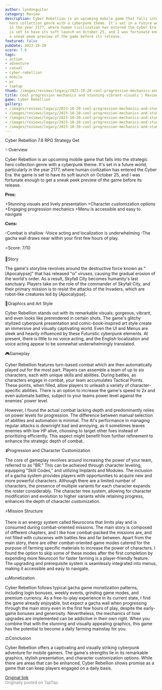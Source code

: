 ```yaml
---
author: lyndonguitar
category: Review
description: Cyber Rebellion is an upcoming mobile game that falls into the strategic
  hero collection genre with a cyberpunk theme. It's set in a future world, particularly
  in the year 2177, where human civilization has entered the Cyber Era.  the game
  is set to have its soft launch on October 25, and I was fortunate enough to get
  a sneak peek preview of the game before its release.
featured: false
pubDate: 2023-10-20
score: 7.0
tags:
- action
- adventure
- casual
- cyber-rebellion
- mobile
- pc
- taptap
thumb: /images/reviews/legacy/2023-10-20-cool-progression-mechanics-and-stunning-vibrant-visuals--review---cyber-rebellion-0.avif
title: Cool progression mechanics and stunning vibrant visuals | Review - Cyber Rebellion
game: Cyber Rebellion
gallery:
- /images/reviews/legacy/2023-10-20-cool-progression-mechanics-and-stunning-vibrant-visuals--review---cyber-rebellion-0.avif
- /images/reviews/legacy/2023-10-20-cool-progression-mechanics-and-stunning-vibrant-visuals--review---cyber-rebellion-1.avif
- /images/reviews/legacy/2023-10-20-cool-progression-mechanics-and-stunning-vibrant-visuals--review---cyber-rebellion-2.avif
- /images/reviews/legacy/2023-10-20-cool-progression-mechanics-and-stunning-vibrant-visuals--review---cyber-rebellion-3.avif
- /images/reviews/legacy/2023-10-20-cool-progression-mechanics-and-stunning-vibrant-visuals--review---cyber-rebellion-4.avif
---
```

Cyber Rebellion
7.6
RPG
Strategy
Get

✨Overview

Cyber Rebellion is an upcoming mobile game that falls into the strategic hero collection genre with a cyberpunk theme. It's set in a future world, particularly in the year 2177, where human civilization has entered the Cyber Era.  the game is set to have its soft launch on October 25, and I was fortunate enough to get a sneak peek preview of the game before its release.


**Pros:**


+Stunning visuals and lively presentation
+Character customization options
+Engaging progression mechanics
+Menu is accessible and easy to navigate


**Cons:**


-Combat is shallow
-Voice acting and localization is underwhelming
-The gacha wall draws near within your first few hours of play.

⭐️Score: 7/10

📖Story

The game's storyline revolves around the destructive force known as "[Apocalypse]" that has released “α” viruses, causing the gradual erosion of the world's order. As a result, Skyfall City becomes humanity's last sanctuary. Players take on the role of the commander of Skyfall City, and their primary mission is to resist the attacks of the Invaders, which are robot-like creatures led by [Apocalypse].

🎨Graphics and Art Style

Cyber Rebellion stands out with its remarkable visuals; gorgeous, vibrant, and even looks like prerendered in certain shots. The game's glitchy stylized cyberpunk presentation and comic-book-inspired art style create an immersive and visually captivating world. Even the UI and Menus are sleek and heavily influenced by these Futuristic cyberpunk elements.  At present, there is little to no voice acting, and the English localization and voice acting appear to be somewhat underwhelmingly translated.

🎮Gameplay

Cyber Rebellion features turn-based combat which are then automatically played out for the most part. Players can assemble a team of up to six characters, each with unique skills and abilities. During battles, as characters engage in combat, your team accumulates Tactical Points. These points, when filled, allow players to unleash a variety of character-specific abilities. There is an option to increase the game's speed to 2x and even automate battles, subject to your teams power level against the enemies’ power level.

However, I found the actual combat lacking depth and predominantly relies on power levels for progression. The difference between manual selection of abilities and automation is minimal. The AI's performance in managing regular attacks is downright bad and annoying, as it sometimes leaves enemies with low HP alive, choosing to target other foes instead of prioritizing efficiently. This aspect might benefit from further refinement to enhance the strategic depth of combat.

⏫Progression and Character Customization

The core of gameplay revolves around increasing the power of your team, referred to as "BR." This can be achieved through character leveling, equipping "Skill Codes," and utilizing Implants and Modules. The inclusion of a gacha system provides players with opportunities to acquire new and more powerful characters. Although there are a limited number of characters, the presence of multiple variants for each character expands the roster considerably. The character tree system, allowing for character modification and evolution to higher variants while retaining progress, enhances the depth of character customization.

⚡️Mission Structure

There is an energy system called Neurocons that limits play and is consumed during combat-oriented missions. The main story is composed of different chapters, and I like how combat-packed the missions are, and not filled with cutscenes with battles few and far between. Apart from the main story, there are other combat-oriented game modes catered for the purpose of farming specific materials to increase the power of characters. I found the option to skip some of these modes after the first completion by expending more Neurocon for faster farming is a player-friendly feature. The upgrading and prerequisite system is seamlessly integrated into menus, making it accessible and easy to navigate.

💵Monetization

Cyber Rebellion follows typical gacha game monetization patterns, including login bonuses, weekly events, grinding game modes, and premium currency. As a free-to-play experience in its current state, I find the game already enjoyable, but expect a gacha wall when progressing through the main story even in the first few hours of play, despite the early-game bonuses and generosity. Nevertheless, the mechanics of how upgrades are implemented can be addictive in their own right. When you combine that with the stunning and visually appealing graphics, this game has the potential to become a daily farming mainstay for you.

⚖️Conclusion

Cyber Rebellion offers a captivating and visually striking cyberpunk adventure for mobile gamers. The game's strengths lie in its remarkable graphics, stylish presentation, and character customization options. While there are areas that can be enhanced, Cyber Rebellion shows promise as a game that can keep players engaged on a daily basis.

[Original link](https://www.taptap.io/post/6454227)<br><span style="font-size: 0.95em; color: #888;">Originally posted on TapTap.</span>